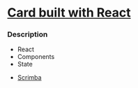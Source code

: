 # [Card built with React]()






### Description

* React
* Components
* State



- [Scrimba](https://scrimba.com/allcourses)




